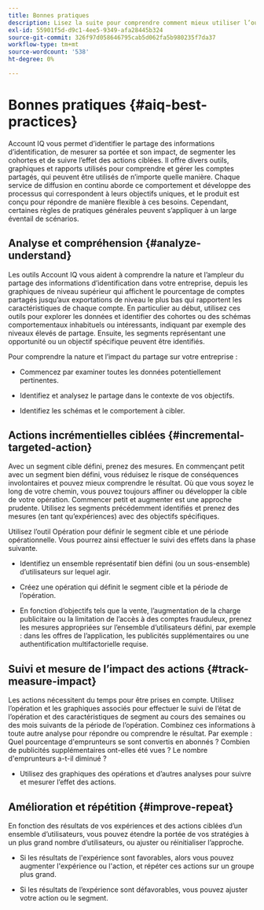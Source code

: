 ```yaml
---
title: Bonnes pratiques
description: Lisez la suite pour comprendre comment mieux utiliser l’outil Account IQ.
exl-id: 55901f5d-d9c1-4ee5-9349-afa28445b324
source-git-commit: 326f97d058646795cab5d062fa5b980235f7da37
workflow-type: tm+mt
source-wordcount: '538'
ht-degree: 0%

---
```


# Bonnes pratiques {#aiq-best-practices}

Account IQ vous permet d’identifier le partage des informations d’identification, de mesurer sa portée et son impact, de segmenter les cohortes et de suivre l’effet des actions ciblées. Il offre divers outils, graphiques et rapports utilisés pour comprendre et gérer les comptes partagés, qui peuvent être utilisés de n’importe quelle manière. Chaque service de diffusion en continu aborde ce comportement et développe des processus qui correspondent à leurs objectifs uniques, et le produit est conçu pour répondre de manière flexible à ces besoins.  Cependant, certaines règles de pratiques générales peuvent s’appliquer à un large éventail de scénarios.

## Analyse et compréhension {#analyze-understand}

Les outils Account IQ vous aident à comprendre la nature et l’ampleur du partage des informations d’identification dans votre entreprise, depuis les graphiques de niveau supérieur qui affichent le pourcentage de comptes partagés jusqu’aux exportations de niveau le plus bas qui rapportent les caractéristiques de chaque compte. En particulier au début, utilisez ces outils pour explorer les données et identifier des cohortes ou des schémas comportementaux inhabituels ou intéressants, indiquant par exemple des niveaux élevés de partage. Ensuite, les segments représentant une opportunité ou un objectif spécifique peuvent être identifiés.

Pour comprendre la nature et l’impact du partage sur votre entreprise :

* Commencez par examiner toutes les données potentiellement pertinentes.

* Identifiez et analysez le partage dans le contexte de vos objectifs.

* Identifiez les schémas et le comportement à cibler.

## Actions incrémentielles ciblées {#incremental-targeted-action}

Avec un segment cible défini, prenez des mesures. En commençant petit avec un segment bien défini, vous réduisez le risque de conséquences involontaires et pouvez mieux comprendre le résultat. Où que vous soyez le long de votre chemin, vous pouvez toujours affiner ou développer la cible de votre opération.
Commencer petit et augmenter est une approche prudente. Utilisez les segments précédemment identifiés et prenez des mesures (en tant qu’expériences) avec des objectifs spécifiques.

Utilisez l’outil Opération pour définir le segment cible et une période opérationnelle. Vous pourrez ainsi effectuer le suivi des effets dans la phase suivante.

* Identifiez un ensemble représentatif bien défini (ou un sous-ensemble) d’utilisateurs sur lequel agir.

* Créez une opération qui définit le segment cible et la période de l’opération.

* En fonction d’objectifs tels que la vente, l’augmentation de la charge publicitaire ou la limitation de l’accès à des comptes frauduleux, prenez les mesures appropriées sur l’ensemble d’utilisateurs défini, par exemple : dans les offres de l’application, les publicités supplémentaires ou une authentification multifactorielle requise.

<!--If necessary, gauge the affect [by measuring the impact of actions taken](#track-measure-impact).-->

## Suivi et mesure de l’impact des actions {#track-measure-impact}

Les actions nécessitent du temps pour être prises en compte. Utilisez l’opération et les graphiques associés pour effectuer le suivi de l’état de l’opération et des caractéristiques de segment au cours des semaines ou des mois suivants de la période de l’opération. Combinez ces informations à toute autre analyse pour répondre ou comprendre le résultat. Par exemple : Quel pourcentage d&#39;emprunteurs se sont convertis en abonnés ? Combien de publicités supplémentaires ont-elles été vues ? Le nombre d&#39;emprunteurs a-t-il diminué ?

* Utilisez des graphiques des opérations et d’autres analyses pour suivre et mesurer l’effet des actions.

## Amélioration et répétition {#improve-repeat}

En fonction des résultats de vos expériences et des actions ciblées d’un ensemble d’utilisateurs, vous pouvez étendre la portée de vos stratégies à un plus grand nombre d’utilisateurs, ou ajuster ou réinitialiser l’approche.

* Si les résultats de l&#39;expérience sont favorables, alors vous pouvez augmenter l&#39;expérience ou l&#39;action, et répéter ces actions sur un groupe plus grand.

* Si les résultats de l’expérience sont défavorables, vous pouvez ajuster votre action ou le segment.

<!--

Best Practices
Account IQ enables you to maximize your business ROI, and eventually grow your subscribers and revenue by understanding subscriber usage patterns and password sharing. Read on to know how you can make the best use of Account IQ to manage credential sharing.

Analyze and understand
Authorized access of streaming services generates vast sums of data representing user activity. Use Account IQ analytics tools to explore the data and identify interesting cohorts or behavioral patterns that indicate sharing. Then, segments representing a particular opportunity or objective can be identified.

To understand nature and impact of sharing on your business:

Use Account IQ to access all relevant data.

Identify and analyze sharing in the context of your objectives.

Identify patterns and behavior to target.

Take targeted incremental action
To start small and ramp up is a prudent approach. Use previously identified segments, and take actions (as experiments) with specific objectives.

Identify a well-defined, representative subset of users in the segment to act on.

Depending on objectives such as upselling, increasing ad load, or mitigating access to fraudulent accounts, take relevant actions to include customer messaging or offers, extra ads, or requiring multi-factor authentication.

Target users are likely to respond to offers to upgrade and pay for sharing.

Align enterprise stakeholders to update strategy, such as:

Revisit partner agreements to enlist cooperation or concessions.

Simplify access and enhance the user experience for good customers.

Mitigate sharing by limiting access to obvious moochers.

If necessary, gauge the affect by measuring the impact of actions taken.

Track and measure the impact of actions
Once you have acted on some set of users within a segment, it is important to measure the effect of those actions over a subsequent period of weeks or months. For example, you would want to understand:

What percentage of borrowers converted to subscribers?

How many additional ads were viewed?

Did the number of borrowers decrease?

Account IQ's sophisticated machine learning based models help you analyze and measure the impacts of your experiments (or actions).

Improve and repeat
Based on the outcomes of your experiments and targeted actions on small groups of users, you can expand the reach of your strategies to rest of the user segment or reset the strategy and audience to act on.

Based on the usage insights from risk indices, sharing levels, and usage patterns, you can create experiments (or operations) and tailor your actions for strategic goals or desired outcomes.

If the results of the experiment are favorable, then you can scale up the experiment, and repeat those actions on a larger group.

If the results of the experiment are unfavorable, then you can adjust your action or the experiment group.

Therefore, understanding, acting, and tracking are the keys to optimally mitigate and manage credential sharing in your subscribers.
-->

